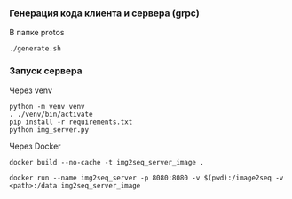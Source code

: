 ### Генерация кода клиента и сервера (grpc)

В папке protos
```
./generate.sh
```

### Запуск сервера 

Через venv


```
python -m venv venv
. ./venv/bin/activate
pip install -r requirements.txt
python img_server.py
```

Через Docker

```
docker build --no-cache	-t img2seq_server_image .
```

```
docker run --name img2seq_server -p 8080:8080 -v $(pwd):/image2seq -v <path>:/data img2seq_server_image
```